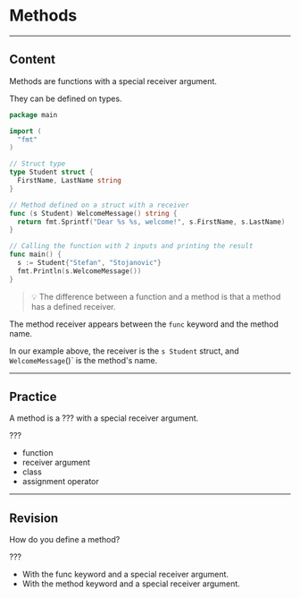 ﻿---
author: Stefan-Stojanovic

aspects:
  - workout

type: normal

category: how to

---

# Methods

---
## Content

Methods are functions with a special receiver argument.

They can be defined on types.

```go
package main

import (
  "fmt"
)

// Struct type
type Student struct {
  FirstName, LastName string
}

// Method defined on a struct with a receiver
func (s Student) WelcomeMessage() string {
  return fmt.Sprintf("Dear %s %s, welcome!", s.FirstName, s.LastName)
}

// Calling the function with 2 inputs and printing the result
func main() {
  s := Student{"Stefan", "Stojanovic"}
  fmt.Println(s.WelcomeMessage())
}
```

> 💡 The difference between a function and a method is that a method has a defined receiver.

The method receiver appears between the `func` keyword and the method name.

In our example above, the receiver is the `s Student` struct, and `WelcomeMessage`()` is the method's name.

---
## Practice

A method is a ??? with a special receiver argument.

???

- function
- receiver argument
- class
- assignment operator

---
## Revision

How do you define a method?

???

- With the func keyword and a special receiver argument.
- With the method keyword and a special receiver argument.